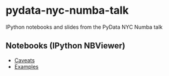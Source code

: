 # pydata-nyc-numba-talk

IPython notebooks and slides from the PyData NYC Numba talk

## Notebooks (IPython NBViewer)
* [Caveats](http://goo.gl/cPbEMB)
* [Examples](http://goo.gl/VxvFHd)
